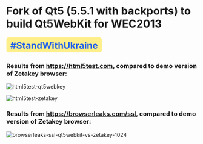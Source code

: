 # Fork of Qt5 (5.5.1 with backports) to build Qt5WebKit for WEC2013 
[![StandWithUkraine](https://raw.githubusercontent.com/vshymanskyy/StandWithUkraine/main/badges/StandWithUkraine.svg)](https://github.com/vshymanskyy/StandWithUkraine/blob/main/docs/README.md)

### Results from https://html5test.com, compared to demo version of Zetakey browser:
![html5test-qt5webkey](https://user-images.githubusercontent.com/10423465/210543962-7d339e25-a0e2-48cf-931e-7ba9afe2b0ef.png)

![html5test-zetakey](https://user-images.githubusercontent.com/10423465/210544050-057879a6-635c-41c1-8023-f87f40eb558f.png)

### Results from https://browserleaks.com/ssl, compared to demo version of Zetakey browser:
![browserleaks-ssl-qt5webkit-vs-zetakey-1024](https://user-images.githubusercontent.com/10423465/210547653-aaa83871-6e41-435d-a346-5abef72e33ee.png)
